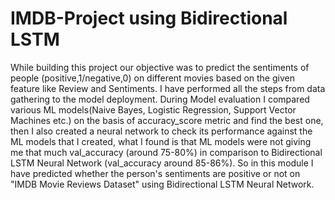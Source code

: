 # IMDB-Project using Bidirectional LSTM
While building this project our objective was to predict the sentiments of people (positive,1/negative,0) on different movies based on the given feature like Review and Sentiments. I have performed all the steps from data gathering to the model deployment. During Model evaluation I compared various ML models(Naive Bayes, Logistic Regression, Support Vector Machines etc.) on the basis of accuracy_score metric and find the best one, then I also created a neural network to check its performance against the ML models that I created, what I found is that ML models were not giving me that much val_accuracy (around 75-80%) in comparison to Bidirectional LSTM Neural Network (val_accuracy around 85-86%). So in this module I have predicted whether the person's sentiments are positive or not on "IMDB Movie Reviews Dataset" using Bidirectional LSTM Neural Network.
